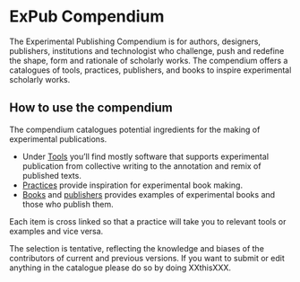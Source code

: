 # ExPub Compendium

The Experimental Publishing Compendium is for authors, designers, publishers, institutions and technologist who challenge, push and redefine the shape, form and rationale of scholarly works. The compendium offers a catalogues of tools, practices, publishers, and books to inspire experimental scholarly works.

## How to use the compendium

The compendium catalogues potential ingredients for the making of experimental publications.

- Under [Tools](/tools) you’ll find mostly software that supports experimental publication from collective writing to the annotation and remix of published texts.
- [Practices](/practices) provide inspiration for experimental book making.
- [Books](/books) and [publishers](/publishers) provides examples of experimental books and those who publish them.

Each item is cross linked so that a practice will take you to relevant tools or examples and vice versa.

The selection is tentative, reflecting the knowledge and biases of the contributors of current and previous versions. If you want to submit or edit anything in the catalogue please do so by doing XXthisXXX.
